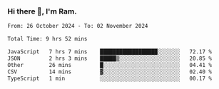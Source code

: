 ### Hi there 👋, I'm Ram.

<!--START_SECTION:waka-->

```txt
From: 26 October 2024 - To: 02 November 2024

Total Time: 9 hrs 52 mins

JavaScript   7 hrs 7 mins    ██████████████████░░░░░░░   72.17 %
JSON         2 hrs 3 mins    █████▒░░░░░░░░░░░░░░░░░░░   20.85 %
Other        26 mins         █░░░░░░░░░░░░░░░░░░░░░░░░   04.41 %
CSV          14 mins         ▓░░░░░░░░░░░░░░░░░░░░░░░░   02.40 %
TypeScript   1 min           ░░░░░░░░░░░░░░░░░░░░░░░░░   00.17 %
```

<!--END_SECTION:waka-->
